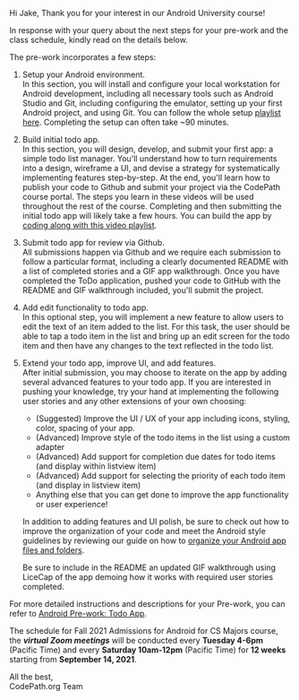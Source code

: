 Hi Jake,
Thank you for your interest in our Android University course!

In response with your query about the next steps for your pre-work and the class schedule, kindly read on the details below. 

The pre-work incorporates a few steps:
1. Setup your Android environment.     
In this section, you will install and configure your local workstation for Android development, including all necessary tools such as Android Studio and Git, including configuring the emulator, setting up your first Android project, and using Git. You can follow the whole setup [playlist here](https://www.youtube.com/playlist?list=PLrT2tZ9JRrf67-hE3a874RfBqJgVAwo71). Completing the setup can often take ~90 minutes. 

2. Build initial todo app.    
In this section, you will design, develop, and submit your first app: a simple todo list manager. You'll understand how to turn requirements into a design, wireframe a UI, and devise a strategy for systematically implementing features step-by-step. At the end, you'll learn how to publish your code to Github and submit your project via the CodePath course portal. The steps you learn in these videos will be used throughout the rest of the course. Completing and then submitting the initial todo app will likely take a few hours. You can build the app by [coding along with this video playlist](https://www.youtube.com/watch?v=Lk9CFqaeCCM&list=PLrT2tZ9JRrf6cHOlMkbmTMFt0RzpJiRGX&index=1).
3. Submit todo app for review via Github.     
All submissions happen via Github and we require each submission to follow a particular format, including a clearly documented README with a list of completed stories and a GIF app walkthrough. Once you have completed the ToDo application, pushed your code to GitHub with the README and GIF walkthrough included, you'll submit the project.
4. Add edit functionality to todo app.    
In this optional step, you will implement a new feature to allow users to edit the text of an item added to the list. For this task, the user should be able to tap a todo item in the list and bring up an edit screen for the todo item and then have any changes to the text reflected in the todo list.
5. Extend your todo app, improve UI, and add features.     
After initial submission, you may choose to iterate on the app by adding several advanced features to your todo app. If you are interested in pushing your knowledge, try your hand at implementing the following user stories and any other extensions of your own choosing:
    * (Suggested) Improve the UI / UX of your app including icons, styling, color, spacing of your app.
    * (Advanced) Improve style of the todo items in the list using a custom adapter
    * (Advanced) Add support for completion due dates for todo items (and display within listview item)
    * (Advanced) Add support for selecting the priority of each todo item (and display in listview item)
    * Anything else that you can get done to improve the app functionality or user experience!

    In addition to adding features and UI polish, be sure to check out how to improve the organization of your code and meet the Android style guidelines by reviewing our guide on how to [organize your Android app files and folders](https://guides.codepath.org/android/Organizing-your-Source-Files).

    Be sure to include in the README an updated GIF walkthrough using LiceCap of the app demoing how it works with required user stories completed.

For more detailed instructions and descriptions for your Pre-work, you can refer to [Android Pre-work: Todo App](https://courses.codepath.org/snippets/android_university/prework). 

The schedule for Fall 2021 Admissions for Android for CS Majors course, the ***virtual Zoom meetings*** will be conducted every **Tuesday 4-6pm** (Pacific Time) and every **Saturday 10am-12pm** (Pacific Time) for **12 weeks** starting from **September 14, 2021**. 

All the best,        
CodePath.org Team
